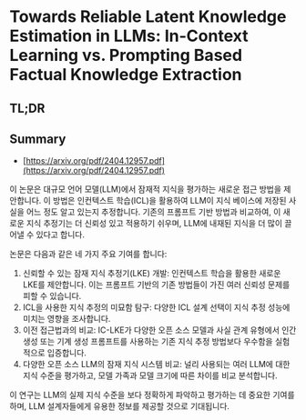 # Towards Reliable Latent Knowledge Estimation in LLMs: In-Context Learning vs. Prompting Based Factual Knowledge Extraction
## TL;DR
## Summary
- [https://arxiv.org/pdf/2404.12957.pdf](https://arxiv.org/pdf/2404.12957.pdf)

이 논문은 대규모 언어 모델(LLM)에서 잠재적 지식을 평가하는 새로운 접근 방법을 제안합니다. 이 방법은 인컨텍스트 학습(ICL)을 활용하여 LLM이 지식 베이스에 저장된 사실을 어느 정도 알고 있는지 추정합니다. 기존의 프롬프트 기반 방법과 비교하여, 이 새로운 지식 추정기는 더 신뢰성 있고 적용하기 쉬우며, LLM에 내재된 지식을 더 많이 끌어낼 수 있다고 합니다.

논문은 다음과 같은 네 가지 주요 기여를 합니다:
1. 신뢰할 수 있는 잠재 지식 추정기(LKE) 개발: 인컨텍스트 학습을 활용한 새로운 LKE를 제안합니다. 이는 프롬프트 기반의 기존 방법들이 가진 여러 신뢰성 문제를 피할 수 있습니다.
2. ICL을 사용한 지식 추정의 미묘함 탐구: 다양한 ICL 설계 선택이 지식 추정 성능에 미치는 영향을 조사합니다.
3. 이전 접근법과의 비교: IC-LKE가 다양한 오픈 소스 모델과 사실 관계 유형에서 인간 생성 또는 기계 생성 프롬프트를 사용하는 기존 지식 추정 방법보다 우수함을 실험적으로 입증합니다.
4. 다양한 오픈 소스 LLM의 잠재 지식 시스템 비교: 널리 사용되는 여러 LLM에 대한 지식 수준을 평가하고, 모델 가족과 모델 크기에 따른 차이를 비교 분석합니다.

이 연구는 LLM의 실제 지식 수준을 보다 정확하게 파악하고 평가하는 데 중요한 기여를 하며, LLM 설계자들에게 유용한 정보를 제공할 것으로 기대됩니다.
